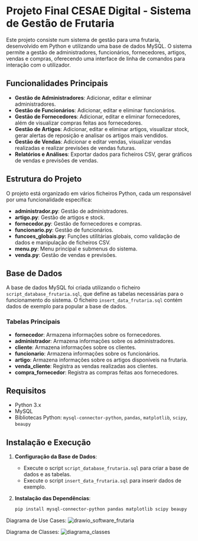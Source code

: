 # Projeto Final CESAE Digital - Sistema de Gestão de Frutaria

Este projeto consiste num sistema de gestão para uma frutaria, desenvolvido em Python e utilizando uma base de dados MySQL. O sistema permite a gestão de administradores, funcionários, fornecedores, artigos, vendas e compras, oferecendo uma interface de linha de comandos para interação com o utilizador.

## Funcionalidades Principais

- **Gestão de Administradores**: Adicionar, editar e eliminar administradores.
- **Gestão de Funcionários**: Adicionar, editar e eliminar funcionários.
- **Gestão de Fornecedores**: Adicionar, editar e eliminar fornecedores, além de visualizar compras feitas aos fornecedores.
- **Gestão de Artigos**: Adicionar, editar e eliminar artigos, visualizar stock, gerar alertas de reposição e analisar os artigos mais vendidos.
- **Gestão de Vendas**: Adicionar e editar vendas, visualizar vendas realizadas e realizar previsões de vendas futuras.
- **Relatórios e Análises**: Exportar dados para ficheiros CSV, gerar gráficos de vendas e previsões de vendas.

## Estrutura do Projeto

O projeto está organizado em vários ficheiros Python, cada um responsável por uma funcionalidade específica:

- **administrador.py**: Gestão de administradores.
- **artigo.py**: Gestão de artigos e stock.
- **fornecedor.py**: Gestão de fornecedores e compras.
- **funcionario.py**: Gestão de funcionários.
- **funcoes_globais.py**: Funções utilitárias globais, como validação de dados e manipulação de ficheiros CSV.
- **menu.py**: Menu principal e submenus do sistema.
- **venda.py**: Gestão de vendas e previsões.

## Base de Dados

A base de dados MySQL foi criada utilizando o ficheiro `script_database_frutaria.sql`, que define as tabelas necessárias para o funcionamento do sistema. O ficheiro `insert_data_frutaria.sql` contém dados de exemplo para popular a base de dados.

### Tabelas Principais

- **fornecedor**: Armazena informações sobre os fornecedores.
- **administrador**: Armazena informações sobre os administradores.
- **cliente**: Armazena informações sobre os clientes.
- **funcionario**: Armazena informações sobre os funcionários.
- **artigo**: Armazena informações sobre os artigos disponíveis na frutaria.
- **venda_cliente**: Registra as vendas realizadas aos clientes.
- **compra_fornecedor**: Registra as compras feitas aos fornecedores.

## Requisitos

- Python 3.x
- MySQL
- Bibliotecas Python: `mysql-connector-python`, `pandas`, `matplotlib`, `scipy`, `beaupy`

## Instalação e Execução

1. **Configuração da Base de Dados**:
   - Execute o script `script_database_frutaria.sql` para criar a base de dados e as tabelas.
   - Execute o script `insert_data_frutaria.sql` para inserir dados de exemplo.

2. **Instalação das Dependências**:
   ```bash
   pip install mysql-connector-python pandas matplotlib scipy beaupy

Diagrama de Use Cases:
![drawio_software_frutaria](https://github.com/user-attachments/assets/78c3615a-8fc9-4777-bc94-91ba39f01602)

Diagrama de Classes:
![diagrama_classes](https://github.com/user-attachments/assets/50b042dd-253a-47f9-91ad-7d050925cf0d)
